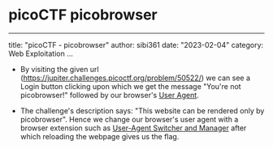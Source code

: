 # picoCTF picobrowser

---

title: "picoCTF - picobrowser"
author: sibi361
date: "2023-02-04"
category: Web Exploitation
...

- By visiting the given url (https://jupiter.challenges.picoctf.org/problem/50522/) we can see a Login button clicking upon which we get the message "You're not picobrowser!" followed by our browser's [User Agent](https://en.wikipedia.org/wiki/User_agent).

- The challenge's description says: "This website can be rendered only by picobrowser". Hence we change our browser's user agent with a browser extension such as [User-Agent Switcher and Manager](https://chrome.google.com/webstore/detail/user-agent-switcher-and-m/bhchdcejhohfmigjafbampogmaanbfkg) after which reloading the webpage gives us the flag.

